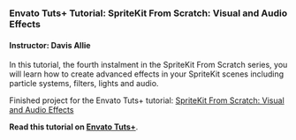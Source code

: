 ### Envato Tuts+ Tutorial: SpriteKit From Scratch: Visual and Audio Effects

#### Instructor: Davis Allie

In this tutorial, the fourth instalment in the SpriteKit From Scratch series, you will learn how to create advanced effects in your SpriteKit scenes including particle systems, filters, lights and audio.

Finished project for the Envato Tuts+ tutorial: [SpriteKit From Scratch: Visual and Audio Effects](http://code.tutsplus.com/tutorials/spritekit-from-scratch-visual-and-audio-effects--cms-26448)

**Read this tutorial on [Envato Tuts+](https://code.tutsplus.com)**.
